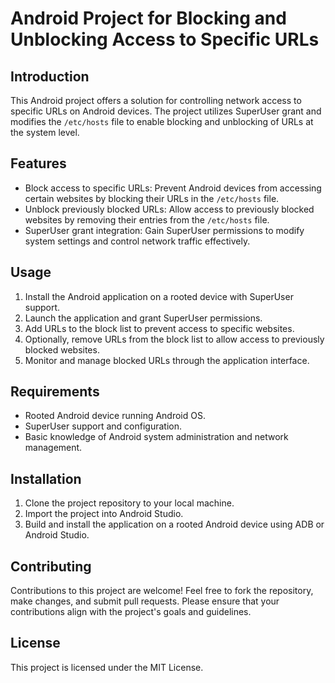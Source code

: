 # Android Project for Blocking and Unblocking Access to Specific URLs

## Introduction
This Android project offers a solution for controlling network access to specific URLs on Android devices. The project utilizes SuperUser grant and modifies the `/etc/hosts` file to enable blocking and unblocking of URLs at the system level.

## Features
- Block access to specific URLs: Prevent Android devices from accessing certain websites by blocking their URLs in the `/etc/hosts` file.
- Unblock previously blocked URLs: Allow access to previously blocked websites by removing their entries from the `/etc/hosts` file.
- SuperUser grant integration: Gain SuperUser permissions to modify system settings and control network traffic effectively.

## Usage
1. Install the Android application on a rooted device with SuperUser support.
2. Launch the application and grant SuperUser permissions.
3. Add URLs to the block list to prevent access to specific websites.
4. Optionally, remove URLs from the block list to allow access to previously blocked websites.
5. Monitor and manage blocked URLs through the application interface.

## Requirements
- Rooted Android device running Android OS.
- SuperUser support and configuration.
- Basic knowledge of Android system administration and network management.

## Installation
1. Clone the project repository to your local machine.
2. Import the project into Android Studio.
3. Build and install the application on a rooted Android device using ADB or Android Studio.

## Contributing
Contributions to this project are welcome! Feel free to fork the repository, make changes, and submit pull requests. Please ensure that your contributions align with the project's goals and guidelines.

## License
This project is licensed under the MIT License.

##
